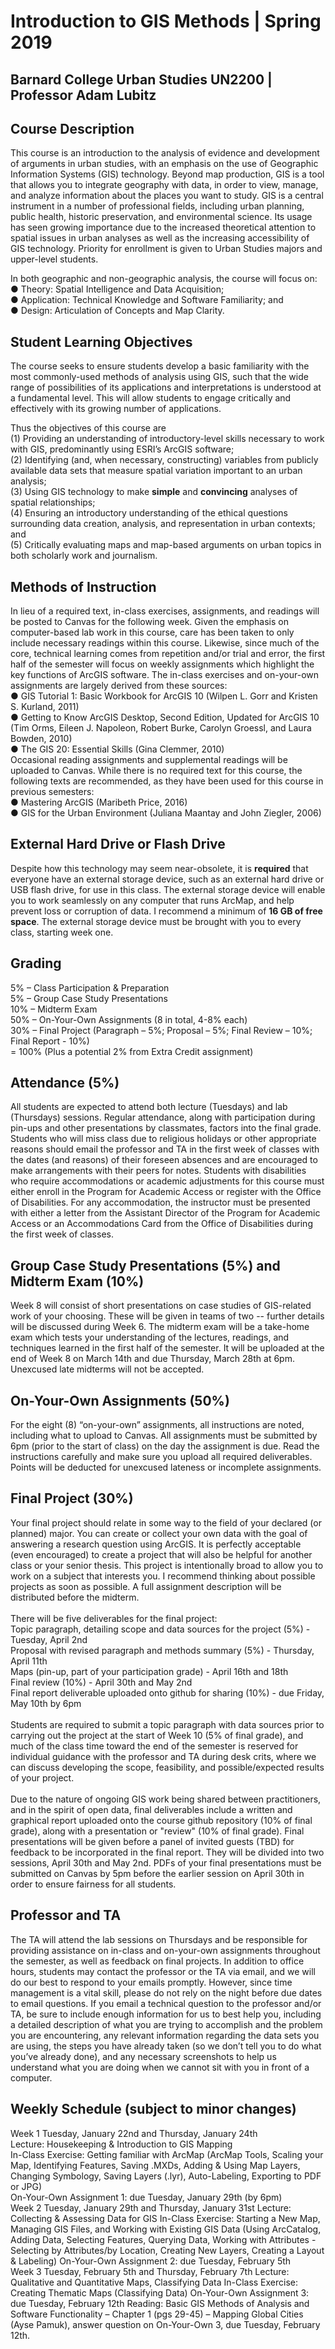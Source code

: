 # Introduction to GIS Methods | Spring 2019
## Barnard College Urban Studies UN2200 | Professor Adam Lubitz

## Course Description
This course is an introduction to the analysis of evidence and development of arguments in urban
studies, with an emphasis on the use of Geographic Information Systems (GIS) technology. Beyond
map production, GIS is a tool that allows you to integrate geography with data, in order to view,
manage, and analyze information about the places you want to study. GIS is a central instrument in a
number of professional fields, including urban planning, public health, historic preservation, and
environmental science. Its usage has seen growing importance due to the increased theoretical
attention to spatial issues in urban analyses as well as the increasing accessibility of GIS technology.
Priority for enrollment is given to Urban Studies majors and upper-level students.

In both geographic and non-geographic analysis, the course will focus on:
<br>
● Theory: Spatial Intelligence and Data Acquisition;
<br>
● Application: Technical Knowledge and Software Familiarity; and
<br>
● Design: Articulation of Concepts and Map Clarity.

## Student Learning Objectives
The course seeks to ensure students develop a basic familiarity with the most commonly-used
methods of analysis using GIS, such that the wide range of possibilities of its applications and
interpretations is understood at a fundamental level. This will allow students to engage critically
and effectively with its growing number of applications.

Thus the objectives of this course are
<br>
(1) Providing an understanding of introductory-level skills necessary to work with GIS,
predominantly using ESRI’s ArcGIS software;
<br>
(2) Identifying (and, when necessary, constructing) variables from publicly available data sets that
measure spatial variation important to an urban analysis;
<br>
(3) Using GIS technology to make <b>simple</b> and <b>convincing</b> analyses of spatial relationships;
<br>
(4) Ensuring an introductory understanding of the ethical questions surrounding data creation,
analysis, and representation in urban contexts; and
<br>
(5) Critically evaluating maps and map-based arguments on urban topics in both scholarly work
and journalism.

## Methods of Instruction
In lieu of a required text, in-class exercises, assignments, and readings will be posted to Canvas for
the following week. Given the emphasis on computer-based lab work in this course, care has been
taken to only include necessary readings within this course. Likewise, since much of the core,
technical learning comes from repetition and/or trial and error, the first half of the semester will
focus on weekly assignments which highlight the key functions of ArcGIS software. The in-class 
exercises and on-your-own assignments are largely derived from these sources:
<br>
● GIS Tutorial 1: Basic Workbook for ArcGIS 10 (Wilpen L. Gorr and Kristen S. Kurland, 2011)
<br>
● Getting to Know ArcGIS Desktop, Second Edition, Updated for ArcGIS 10 (Tim Orms, Eileen J.
Napoleon, Robert Burke, Carolyn Groessl, and Laura Bowden, 2010)
<br>
● The GIS 20: Essential Skills (Gina Clemmer, 2010)
<br>
Occasional reading assignments and supplemental readings will be uploaded to Canvas. While there
is no required text for this course, the following texts are recommended, as they have been used for
this course in previous semesters:
<br>
● Mastering ArcGIS (Maribeth Price, 2016)
<br>
● GIS for the Urban Environment (Juliana Maantay and John Ziegler, 2006)

## External Hard Drive or Flash Drive
Despite how this technology may seem near-obsolete, it is <b>required</b> that everyone have an external
storage device, such as an external hard drive or USB flash drive, for use in this class. The external
storage device will enable you to work seamlessly on any computer that runs ArcMap, and help
prevent loss or corruption of data. I recommend a minimum of <b>16 GB of free space</b>. The external
storage device must be brought with you to every class, starting week one.

## Grading
5% – Class Participation & Preparation
<br>
5% – Group Case Study Presentations
<br>
10% – Midterm Exam
<br>
50% – On-Your-Own Assignments (8 in total, 4-8% each)
<br>
30% – Final Project (Paragraph – 5%; Proposal – 5%; Final Review – 10%; Final Report - 10%)
<br>
= 100% (Plus a potential 2% from Extra Credit assignment)

## Attendance (5%)
All students are expected to attend both lecture (Tuesdays) and lab (Thursdays) sessions. Regular
attendance, along with participation during pin-ups and other presentations by classmates, factors
into the final grade. Students who will miss class due to religious holidays or other appropriate
reasons should email the professor and TA in the first week of classes with the dates (and reasons) of
their foreseen absences and are encouraged to make arrangements with their peers for notes.
Students with disabilities who require accommodations or academic adjustments for this course
must either enroll in the Program for Academic Access or register with the Office of Disabilities. For
any accommodation, the instructor must be presented with either a letter from the Assistant 
Director of the Program for Academic Access or an Accommodations Card from the Office of
Disabilities during the first week of classes.

## Group Case Study Presentations (5%) and Midterm Exam (10%)
Week 8 will consist of short presentations on case studies of GIS-related work of your choosing.
These will be given in teams of two -- further details will be discussed during Week 6. The midterm
exam will be a take-home exam which tests your understanding of the lectures, readings, and
techniques learned in the first half of the semester. It will be uploaded at the end of Week 8 on
March 14th and due Thursday, March 28th at 6pm. Unexcused late midterms will not be accepted.

## On-Your-Own Assignments (50%)
For the eight (8) “on-your-own” assignments, all instructions are noted, including what to upload to
Canvas. All assignments must be submitted by 6pm (prior to the start of class) on the day the
assignment is due. Read the instructions carefully and make sure you upload all required
deliverables. Points will be deducted for unexcused lateness or incomplete assignments.

## Final Project (30%)
Your final project should relate in some way to the field of your declared (or planned) major. You
can create or collect your own data with the goal of answering a research question using ArcGIS. It
is perfectly acceptable (even encouraged) to create a project that will also be helpful for another
class or your senior thesis. This project is intentionally broad to allow you to work on a subject that
interests you. I recommend thinking about possible projects as soon as possible. A full assignment
description will be distributed before the midterm.
<br> <br>
There will be five deliverables for the final project: <br>
Topic paragraph, detailing scope and data sources for the project (5%) - Tuesday, April 2nd <br>
Proposal with revised paragraph and methods summary (5%) - Thursday, April 11th <br>
Maps (pin-up, part of your participation grade) - April 16th and 18th <br>
Final review (10%) - April 30th and May 2nd <br>
Final report deliverable uploaded onto github for sharing (10%) - due Friday, May 10th by 6pm <br>
<br>
Students are required to submit a topic paragraph with data sources prior to carrying out the
project at the start of Week 10 (5% of final grade), and much of the class time toward the end of the
semester is reserved for individual guidance with the professor and TA during desk crits, where we
can discuss developing the scope, feasibility, and possible/expected results of your project.
<br>
<br>
Due to the nature of ongoing GIS work being shared between practitioners, and in the spirit of open
data, final deliverables include a written and graphical report uploaded onto the course github
repository (10% of final grade), along with a presentation or "review" (10% of final grade). Final 
presentations will be given before a panel of invited guests (TBD) for feedback to be incorporated in
the final report. They will be divided into two sessions, April 30th and May 2nd. PDFs of your final
presentations must be submitted on Canvas by 5pm before the earlier session on April 30th in order
to ensure fairness for all students.

## Professor and TA
The TA will attend the lab sessions on Thursdays and be responsible for providing assistance on
in-class and on-your-own assignments throughout the semester, as well as feedback on final
projects. In addition to office hours, students may contact the professor or the TA via email, and we
will do our best to respond to your emails promptly. However, since time management is a vital skill,
please do not rely on the night before due dates to email questions. If you email a technical question
to the professor and/or TA, be sure to include enough information for us to best help you, including
a detailed description of what you are trying to accomplish and the problem you are encountering,
any relevant information regarding the data sets you are using, the steps you have already taken (so
we don’t tell you to do what you’ve already done), and any necessary screenshots to help us
understand what you are doing when we cannot sit with you in front of a computer.

## Weekly Schedule (subject to minor changes)
Week 1
Tuesday, January 22nd and Thursday, January 24th <br>
Lecture: Housekeeping & Introduction to GIS Mapping <br>
In-Class Exercise: Getting familiar with ArcMap (ArcMap Tools, Scaling your Map, Identifying
Features, Saving .MXDs, Adding & Using Map Layers, Changing Symbology, Saving Layers (.lyr),
Auto-Labeling, Exporting to PDF or JPG) <br>
On-Your-Own Assignment 1: due Tuesday, January 29th (by 6pm)
<br>
Week 2
Tuesday, January 29th and Thursday, January 31st
Lecture: Collecting & Assessing Data for GIS
In-Class Exercise: Starting a New Map, Managing GIS Files, and Working with Existing GIS Data
(Using ArcCatalog, Adding Data, Selecting Features, Querying Data, Working with Attributes -
Selecting by Attributes/by Location, Creating New Layers, Creating a Layout & Labeling)
On-Your-Own Assignment 2: due Tuesday, February 5th
<br>
Week 3
Tuesday, February 5th and Thursday, February 7th
Lecture: Qualitative and Quantitative Maps, Classifying Data
In-Class Exercise: Creating Thematic Maps (Classifying Data)
On-Your-Own Assignment 3: due Tuesday, February 12th
Reading: Basic GIS Methods of Analysis and Software Functionality – Chapter 1 (pgs 29-45) –
Mapping Global Cities (Ayse Pamuk), answer question on On-Your-Own 3, due Tuesday, February
12th.
